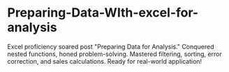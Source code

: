 # Preparing-Data-WIth-excel-for-analysis
Excel proficiency soared post "Preparing Data for Analysis." Conquered nested functions, honed problem-solving. Mastered filtering, sorting, error correction, and sales calculations. Ready for real-world application!
